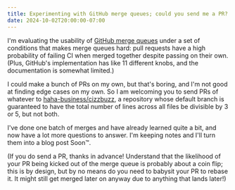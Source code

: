 ```yaml
---
title: Experimenting with GitHub merge queues; could you send me a PR?
date: 2024-10-02T20:00:00-07:00
---
```


I'm evaluating the usability of [GitHub merge queues](https://github.blog/news-insights/product-news/github-merge-queue-is-generally-available/) under a set of conditions that makes merge queues hard: pull requests have a high probability of failing CI when merged together despite passing on their own. (Plus, GitHub's implementation has like 11 different knobs, and the documentation is somewhat limited.)

I could make a bunch of PRs on my own, but that's boring, and I'm not good at finding edge cases on my own. So I am welcoming you to send PRs of whatever to [haha-business/cizzbuzz](https://github.com/haha-business/cizzbuzz), a repository whose default branch is guaranteed to have the total number of lines across all files be divisible by 3 or 5, but not both.

I've done one batch of merges and have already learned quite a bit, and now have a lot more questions to answer. I'm keeping notes and I'll turn them into a blog post Soon™.

(If you do send a PR, thanks in advance! Understand that the likelihood of your PR being kicked out of the merge queue is probably about a coin flip; this is by design, but by no means do you need to babysit your PR to rebase it. It might still get merged later on anyway due to anything that lands later!)
